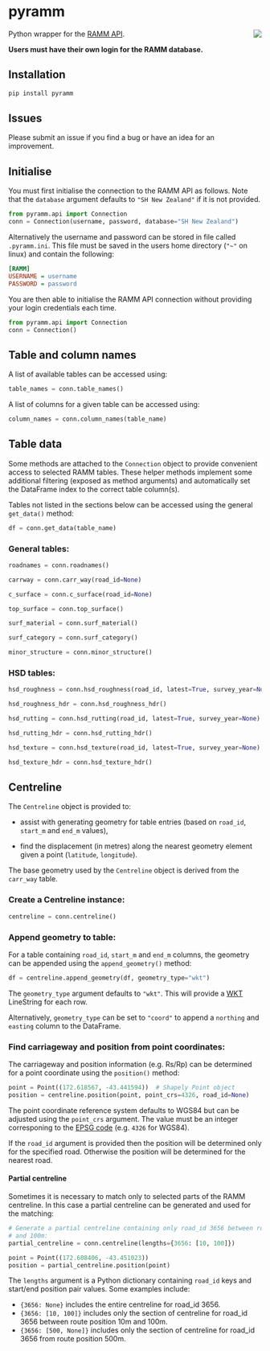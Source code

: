 # pyramm

<img align="right" src="https://github.com/captif-nz/pyramm/actions/workflows/push.yml/badge.svg">


Python wrapper for the [RAMM API](https://api.ramm.com/v1/documentation/index).

**Users must have their own login for the RAMM database.**

## Installation

```bash
pip install pyramm
```

## Issues

Please submit an issue if you find a bug or have an idea for an improvement.

## Initialise

You must first initialise the connection to the RAMM API as follows. Note that the
`database` argument defaults to `"SH New Zealand"` if it is not provided.

```python
from pyramm.api import Connection
conn = Connection(username, password, database="SH New Zealand")
```

Alternatively the username and password can be stored in file called `.pyramm.ini`. This
file must be saved in the users home directory (`"~"` on linux) and contain the following:

```ini
[RAMM]
USERNAME = username
PASSWORD = password
```

You are then able to initialise the RAMM API connection without providing your login
credentials each time.

```python
from pyramm.api import Connection
conn = Connection()
```

## Table and column names

A list of available tables can be accessed using:

```python
table_names = conn.table_names()
```

A list of columns for a given table can be accessed using:

```python
column_names = conn.column_names(table_name)
```

## Table data

Some methods are attached to the `Connection` object to provide convenient access to
selected RAMM tables. These helper methods implement some additional filtering (exposed
as method arguments) and automatically set the DataFrame index to the correct table
column(s).

Tables not listed in the sections below can be accessed using the general `get_data()`
method:

```python
df = conn.get_data(table_name)
```

### General tables:
```python
roadnames = conn.roadnames()
```
```python
carrway = conn.carr_way(road_id=None)
```
```python
c_surface = conn.c_surface(road_id=None)
```
```python
top_surface = conn.top_surface()
```
```python
surf_material = conn.surf_material()
```
```python
surf_category = conn.surf_category()
```
```python
minor_structure = conn.minor_structure()
```

### HSD tables:

```python
hsd_roughness = conn.hsd_roughness(road_id, latest=True, survey_year=None)
```
```python
hsd_roughness_hdr = conn.hsd_roughness_hdr()
```
```python
hsd_rutting = conn.hsd_rutting(road_id, latest=True, survey_year=None)
```
```python
hsd_rutting_hdr = conn.hsd_rutting_hdr()
```
```python
hsd_texture = conn.hsd_texture(road_id, latest=True, survey_year=None)
```
```python
hsd_texture_hdr = conn.hsd_texture_hdr()
```

## Centreline

The `Centreline` object is provided to:
 - assist with generating geometry for table entries (based on `road_id`, `start_m` and
`end_m` values),
 <!-- - find the nearest geometry element to give a point (`latitude`, `longitude`), -->
 - find the displacement (in metres) along the nearest geometry element given a point
(`latitude`, `longitude`).

The base geometry used by the `Centreline` object is derived from the `carr_way` table.

### Create a Centreline instance:

```python
centreline = conn.centreline()
```

### Append geometry to table:

For a table containing `road_id`, `start_m` and `end_m` columns, the geometry can be
appended using the `append_geometry()` method:

```python
df = centreline.append_geometry(df, geometry_type="wkt")
```

The `geometry_type` argument defaults to `"wkt"`. This will provide a
[WKT](https://en.wikipedia.org/wiki/Well-known_text_representation_of_geometry)
LineString for each row.

Alternatively, `geometry_type` can be set to `"coord"` to append
a `northing` and `easting` column to the DataFrame.

### Find carriageway and position from point coordinates:

The carriageway and position information (e.g. Rs/Rp) can be determined for a point coordinate
using the `position()` method:

```python
point = Point((172.618567, -43.441594))  # Shapely Point object
position = centreline.position(point, point_crs=4326, road_id=None)
```

The point coordinate reference system defaults to WGS84 but can be adjusted using the
`point_crs` argument. The value must be an integer corresponing to the
[EPSG code](https://epsg.io/) (e.g. `4326` for WGS84).

If the `road_id` argument is provided then the position will be determined only for the
specified road. Otherwise the position will be determined for the nearest road.

#### Partial centreline

Sometimes it is necessary to match only to selected parts of the RAMM centreline. In this
case a partial centreline can be generated and used for the matching:

```python
# Generate a partial centreline containing only road_id 3656 between route position 10m
# and 100m:
partial_centreline = conn.centreline(lengths={3656: [10, 100]})

point = Point((172.608406, -43.451023))
position = partial_centreline.position(point)
```

The `lengths` argument is a Python dictionary containing `road_id` keys and start/end
position pair values. Some examples include:

- `{3656: None}` includes the entire centreline for road_id 3656.
- `{3656: [10, 100]}` includes only the section of centreline for road_id 3656 between route position 10m and 100m.
- `{3656: [500, None]}` includes only the section of centreline for road_id 3656 from route position 500m.
